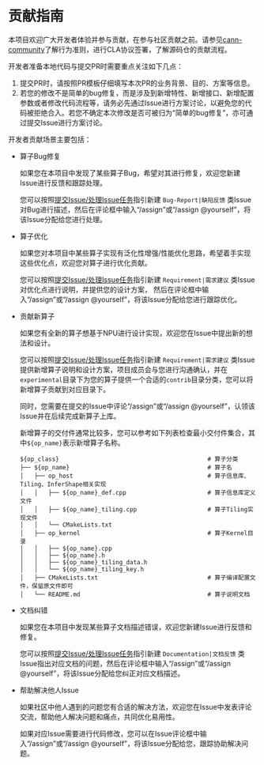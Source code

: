 # 贡献指南

本项目欢迎广大开发者体验并参与贡献，在参与社区贡献之前。请参见[cann-community](https://gitcode.com/cann/community)了解行为准则，进行CLA协议签署，了解源码仓的贡献流程。

开发者准备本地代码与提交PR时需要重点关注如下几点：

1. 提交PR时，请按照PR模板仔细填写本次PR的业务背景、目的、方案等信息。
2. 若您的修改不是简单的bug修复，而是涉及到新增特性、新增接口、新增配置参数或者修改代码流程等，请务必先通过Issue进行方案讨论，以避免您的代码被拒绝合入。若您不确定本次修改是否可被归为“简单的bug修复”，亦可通过提交Issue进行方案讨论。


开发者贡献场景主要包括：

- 算子Bug修复

  如果您在本项目中发现了某些算子Bug，希望对其进行修复，欢迎您新建Issue进行反馈和跟踪处理。

  您可以按照[提交Issue/处理Issue任务](https://gitcode.com/cann/community#提交Issue处理Issue任务)指引新建 `Bug-Report|缺陷反馈` 类Issue对Bug进行描述，然后在评论框中输入“/assign”或“/assign @yourself”，将该Issue分配给您进行处理。

- 算子优化

  如果您对本项目中某些算子实现有泛化性增强/性能优化思路，希望着手实现这些优化点，欢迎您对算子进行优化贡献。

  您可以按照[提交Issue/处理Issue任务](https://gitcode.com/cann/community#提交Issue处理Issue任务)指引新建 `Requirement|需求建议` 类Issue对优化点进行说明，并提供您的设计方案，
  然后在评论框中输入“/assign”或“/assign @yourself”，将该Issue分配给您进行跟踪优化。

- 贡献新算子

  如果您有全新的算子想基于NPU进行设计实现，欢迎您在Issue中提出新的想法和设计。

  您可以按照[提交Issue/处理Issue任务](https://gitcode.com/cann/community#提交Issue处理Issue任务)指引新建 `Requirement|需求建议` 类Issue提供新增算子说明和设计方案，项目成员会与您进行沟通确认，并在`experimental`目录下为您的算子提供一个合适的`contrib`目录分类，您可以将新增算子贡献到对应目录下。

  同时，您需要在提交的Issue中评论“/assign”或“/assign @yourself”，认领该Issue并在后续完成新算子上库。

  新增算子的交付件通常比较多，您可以参考如下列表检查最小交付件集合，其中`${op_name}`表示新增算子名称。
  ```
  ${op_class}                                          # 算子分类
  ├── ${op_name}                                       # 算子名
  │   ├── op_host                                      # 算子信息库、Tiling、InferShape相关实现
  │   │   ├── ${op_name}_def.cpp                       # 算子信息库定义文件
  │   │   ├── ${op_name}_tiling.cpp                    # 算子Tiling实现文件
  │   │   └── CMakeLists.txt
  │   ├── op_kernel                                    # 算子Kernel目录
  │   │   ├── ${op_name}.cpp
  │   │   ├── ${op_name}.h
  │   │   ├── ${op_name}_tiling_data.h
  │   │   └── ${op_name}_tiling_key.h
  │   ├── CMakeLists.txt                               # 算子编译配置文件，保留原文件即可
  │   └── README.md                                    # 算子说明文档
  ```

- 文档纠错

  如果您在本项目中发现某些算子文档描述错误，欢迎您新建Issue进行反馈和修复。

  您可以按照[提交Issue/处理Issue任务](https://gitcode.com/cann/community#提交Issue处理Issue任务)指引新建 `Documentation|文档反馈` 类Issue指出对应文档的问题，然后在评论框中输入“/assign”或“/assign @yourself”，将该Issue分配给您纠正对应文档描述。

- 帮助解决他人Issue

  如果社区中他人遇到的问题您有合适的解决方法，欢迎您在Issue中发表评论交流，帮助他人解决问题和痛点，共同优化易用性。

  如果对应Issue需要进行代码修改，您可以在Issue评论框中输入“/assign”或“/assign @yourself”，将该Issue分配给您，跟踪协助解决问题。
